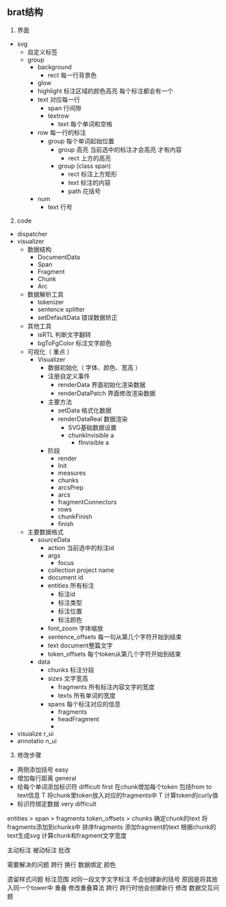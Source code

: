 ## brat结构
1. 界面
- svg
    - 自定义标签
    - group
        - background
            - rect 每一行背景色
        - glow
        - highlight 标注区域的颜色高亮 每个标注都会有一个
        - text 对应每一行
            - span 行间隙
            - textrow
                - text 每个单词和空格
        - row 每一行的标注
            - group 每个单词起始位置
                - group 高亮 当前选中的标注才会高亮 才有内容
                    - rect 上方的高亮
                - group (class span)
                    - rect 标注上方矩形
                    - text 标注的内容
                    - path 花括号
        - num
            - text 行号

2. code
- dispatcher
- visualizer
    - 数据结构
        - DocumentData
        - Span
        - Fragment
        - Chunk
        - Arc
    - 数据解析工具
        - tokenizer
        - sentence splitter
        - setDefaultData 错误数据矫正
    - 其他工具
        - isRTL 判断文字翻转
        - bgToFgColor 标注文字颜色
    - 可视化（ 重点 ）
        - Visualizer
            - 数据初始化（ 字体、颜色、宽高 ）
            - 注册自定义事件
                - renderData 界面初始化渲染数据
                - renderDataPatch 界面修改渲染数据
            - 主要方法
                - setData 格式化数据
                - renderDataReal 数据渲染
                    - SVG基础数据设置
                    - chunkInvisible a
                        - fInvisible a
            - 阶段
                - render
                - Init
                - measures
                - chunks
                - arcsPrep
                - arcs
                - fragmentConnectors
                - rows
                - chunkFinish
                - finish
    - 主要数据格式
        - sourceData
            - action 当前选中的标注id
            - args
                - focus
            - collection project name
            - document id
            - entities 所有标注
                - 标注id
                - 标注类型
                - 标注位置
                - 标注颜色
            - font_zoom 字体缩放
            - sentence_offsets 每一句从第几个字符开始到结束
            - text document整篇文字
            - token_offsets 每个token从第几个字符开始到结束
        - data 
            - chunks 标注分段
            - sizes 文字宽高
                - fragments 所有标注内容文字的宽度
                - texts 所有单词的宽度
            - spans 每个标注对应的信息
                - fragments
                - headFragment
                - 
- visualize
r_ui
- annotatio
n_ui


3. 修改步骤

- 两侧添加括号 easy
- 增加每行距离 general
- 给每个单词添加标识符 difficult first
    在chunk增加每个token 包括from to text信息 T
    将chunk里token放入对应的fragments中 T
    计算token的curly值
- 标识符绑定数据 very difficult

entities > span > fragments
token_offsets > chunks 确定chunk的text
将fragments添加到chunks中 排序fragments 添加fragment的text
根据chunk的text生成svg 计算chunk和fragment文字宽度

主动标注
被动标注
    批改

需要解决的问题 跨行 换行 数据绑定 颜色

遗留样式问题
    标注范围 对同一段文字文字标注 不会创建新的括号 原因是将其放入同一个tower中
    重叠 修改重叠算法
    跨行 跨行时他会创建新行 修改
数据交互问题